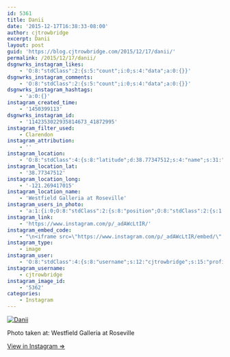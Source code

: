 ```yaml
---
id: 5361
title: Danii
date: '2015-12-17T16:38:33-08:00'
author: cjtrowbridge
excerpt: Danii
layout: post
guid: 'https://blog.cjtrowbridge.com/2015/12/17/danii/'
permalink: /2015/12/17/danii/
dsgnwrks_instagram_likes:
    - 'O:8:"stdClass":2:{s:5:"count";i:0;s:4:"data";a:0:{}}'
dsgnwrks_instagram_comments:
    - 'O:8:"stdClass":2:{s:5:"count";i:0;s:4:"data";a:0:{}}'
dsgnwrks_instagram_hashtags:
    - 'a:0:{}'
instagram_created_time:
    - '1450399113'
dsgnwrks_instagram_id:
    - '1142353022935814673_41872995'
instagram_filter_used:
    - Clarendon
instagram_attribution:
    - ''
instagram_location:
    - 'O:8:"stdClass":4:{s:8:"latitude";d:38.77347512;s:4:"name";s:31:"Westfield Galleria at Roseville";s:9:"longitude";d:-121.269417015;s:2:"id";i:98933;}'
instagram_location_lat:
    - '38.77347512'
instagram_location_long:
    - '-121.269417015'
instagram_location_name:
    - 'Westfield Galleria at Roseville'
instagram_users_in_photo:
    - 'a:1:{i:0;O:8:"stdClass":2:{s:8:"position";O:8:"stdClass":2:{s:1:"y";d:0.46319443;s:1:"x";d:0.55;}s:4:"user";O:8:"stdClass":4:{s:8:"username";s:9:"nguhjones";s:15:"profile_picture";s:100:"https://scontent.cdninstagram.com/hphotos-xtp1/t51.2885-19/10727787_728345577258937_1924414005_a.jpg";s:2:"id";s:10:"1537354302";s:9:"full_name";s:14:"Daniel Simpson";}}}'
instagram_link:
    - 'https://www.instagram.com/p/_adAWcLtIR/'
instagram_embed_code:
    - "\n<iframe src=\"https://www.instagram.com/p/_adAWcLtIR/embed/\" width=\"612\" height=\"710\" frameborder=\"0\" scrolling=\"no\" allowtransparency=\"true\" class=\"insta-image-embed\"></iframe>\n"
instagram_type:
    - image
instagram_user:
    - 'O:8:"stdClass":4:{s:8:"username";s:12:"cjtrowbridge";s:15:"profile_picture";s:109:"https://scontent.cdninstagram.com/hphotos-xta1/t51.2885-19/s150x150/12081186_1759494767611229_280555941_a.jpg";s:2:"id";s:8:"41872995";s:9:"full_name";s:13:"CJ Trowbridge";}'
instagram_username:
    - cjtrowbridge
instagram_image_id:
    - '5362'
categories:
    - Instagram
---
```


[![Danii](https://blog.cjtrowbridge.com/wp-content/uploads/2015/12/1450399113-1-1.jpg)](https://www.instagram.com/p/_adAWcLtIR/)

Photo taken at: Westfield Galleria at Roseville

[View in Instagram ⇒](https://www.instagram.com/p/_adAWcLtIR/)